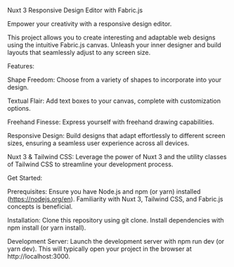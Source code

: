 Nuxt 3 Responsive Design Editor with Fabric.js

Empower your creativity with a responsive design editor.

This project allows you to create interesting and adaptable web designs using the intuitive Fabric.js canvas.  Unleash your inner designer and build layouts that seamlessly adjust to any screen size.

Features:

Shape Freedom: Choose from a variety of shapes to incorporate into your design.

Textual Flair: Add text boxes to your canvas, complete with customization options.

Freehand Finesse: Express yourself with freehand drawing capabilities.

Responsive Design: Build designs that adapt effortlessly to different screen sizes, ensuring a seamless user experience across all devices.

Nuxt 3 & Tailwind CSS: Leverage the power of Nuxt 3 and the utility classes of Tailwind CSS to streamline your development process.


Get Started:

Prerequisites: Ensure you have Node.js and npm (or yarn) installed (https://nodejs.org/en). Familiarity with Nuxt 3, Tailwind CSS, and Fabric.js concepts is beneficial.

Installation: Clone this repository using git clone. Install dependencies with npm install (or yarn install).

Development Server: Launch the development server with npm run dev (or yarn dev). This will typically open your project in the browser at http://localhost:3000.



